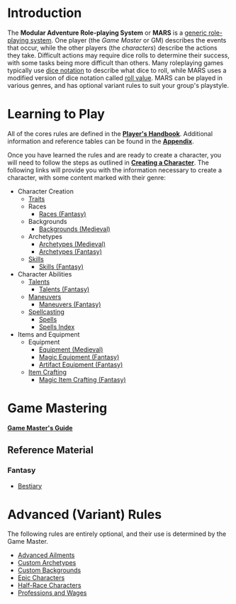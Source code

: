 # Introduction

The **Modular Adventure Role-playing System** or **MARS** is a [generic role-playing system](https://en.wikipedia.org/wiki/Generic_role-playing_game_system). One player (the *Game Master* or GM) describes the events that occur, while the other players (the *characters*) describe the actions they take. Difficult actions may require dice rolls to determine their success, with some tasks being more difficult than others. Many roleplaying games typically use [dice notation](https://en.wikipedia.org/wiki/Dice_notation) to describe what dice to roll, while MARS uses a modified version of dice notation called [roll value](/Basic/PHB.md#roll-value).  MARS can be played in various genres, and has optional variant rules to suit your group's playstyle.

# Learning to Play

All of the cores rules are defined in the [**Player's Handbook**](/Basic/PHB.md). Additional information and reference tables can be found in the [**Appendix**](/Basic/Appendix.md).

Once you have learned the rules and are ready to create a character, you will need to follow the steps as outlined in [**Creating a Character**](/Basic/PHB.md#creating-a-character). The following links will provide you with the information necessary to create a character, with some content marked with their genre:

* Character Creation
	* [Traits](/Basic/Traits.md)
	* Races
		* [Races (Fantasy)](/Fantasy/Races.md)
	* Backgrounds
		* [Backgrounds (Medieval)](/Medieval/Backgrounds.md)
	* Archetypes
		* [Archetypes (Medieval)](/Medieval/Archetypes.md)
		* [Archetypes (Fantasy)](/Fantasy/Archetypes.md)
	* [Skills](/Basic/PHB.md#skills-1)
		* [Skills (Fantasy)](/Fantasy/Skills.md)
* Character Abilities
	* [Talents](/Basic/Talents.md)
		* [Talents (Fantasy)](/Fantasy/Talents.md)
	* [Maneuvers](/Basic/Maneuvers.md)
		* [Maneuvers (Fantasy)](/Fantasy/Maneuvers.md)
	* [Spellcasting](/Fantasy/Spellcasting.md)
		* [Spells](/Fantasy/Spells.md)
		* [Spells Index](/Fantasy/SpellsIndex.md)
* Items and Equipment
	* Equipment
		* [Equipment (Medieval)](/Medieval/Equipment.md)
		* [Magic Equipment (Fantasy)](/Fantasy/MagicEquipment.md)
		* [Artifact Equipment (Fantasy)](/Fantasy/ArtifactEquipment.md)
	* [Item Crafting](/Basic/ItemCrafting.md)
		* [Magic Item Crafting (Fantasy)](/Fantasy/MagicItemCrafting.md)

# Game Mastering

[**Game Master's Guide**](/Basic/GMG.md)

## Reference Material

### Fantasy

* [Bestiary](/Fantasy/Bestiary.md)

# Advanced (Variant) Rules

The following rules are entirely optional, and their use is determined by the Game Master.

* [Advanced Ailments](/Advanced/AdvancedAilments.md)
* [Custom Archetypes](/Advanced/CustomArchetypes.md)
* [Custom Backgrounds](/Advanced/CustomBackgrounds.md)
* [Epic Characters](/Advanced/EpicCharacters.md)
* [Half-Race Characters](/Advanced/HalfRaceCharacters.md)
* [Professions and Wages](/Advanced/ProfessionsAndWages.md)